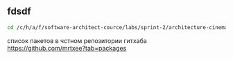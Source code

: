 ## fdsdf
```bash
cd /c/h/a/f/software-architect-cource/labs/sprint-2/architecture-cinemaabyss

```

список пакетов в чстном репозитории гитхаба
https://github.com/mrtxee?tab=packages